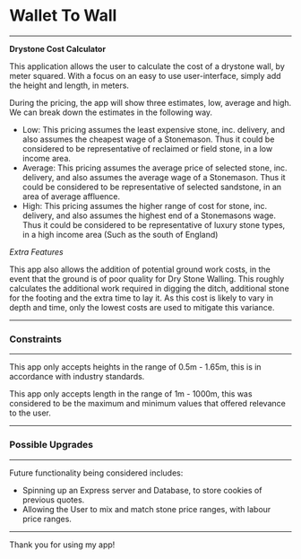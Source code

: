 # Wallet To Wall
---

**Drystone Cost Calculator**

This application allows the user to calculate the cost of a drystone wall, by meter squared. With a focus on an easy to use user-interface, simply add the height and length, in meters.

During the pricing, the app will show three estimates, low, average and high. We can break down the estimates in the following way. 

- Low: This pricing assumes the least expensive stone, inc. delivery, and also assumes the cheapest wage of a Stonemason. Thus it could be considered to be representative of reclaimed or field stone, in a low income area.
- Average: This pricing assumes the average price of selected stone, inc. delivery, and also assumes the average wage of a Stonemason. Thus it could be considered to be representative of selected sandstone, in an area of average affluence.
- High: This pricing assumes the higher range of cost for stone, inc. delivery, and also assumes the highest end of a Stonemasons wage. Thus it could be considered to be representative of luxury stone types, in a high income area (Such as the south of England)

*Extra Features*

This app also allows the addition of potential ground work costs, in the event that the ground is of poor quality for Dry Stone Walling. This roughly calculates the additional work required in digging the ditch, additional stone for the footing and the extra time to lay it. As this cost is likely to vary in depth and time, only the lowest costs are used to mitigate this variance.  

---

### Constraints
---

This app only accepts heights in the range of 0.5m - 1.65m, this is in accordance with industry standards.

This app only accepts length in the range of 1m - 1000m, this was considered to be the maximum and minimum values that offered relevance to the user. 

---

### Possible Upgrades
---

Future functionality being considered includes:

- Spinning up an Express server and Database, to store cookies of previous quotes.
- Allowing the User to mix and match stone price ranges, with labour price ranges.

---

Thank you for using my app! 
